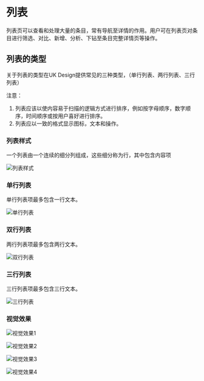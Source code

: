 # 列表
列表页可以查看和处理大量的条目，常有导航至详情的作用。用户可在列表页对条目进行筛选、对比、新增、分析、下钻至条目完整详情页等操作。

## 列表的类型
关于列表的类型在UK Design提供常见的三种类型，（单行列表、两行列表、三行列表）

注意：

 1. 列表应该以使内容易于扫描的逻辑方式进行排序，例如按字母顺序，数字顺序，时间顺序或按用户喜好进行排序。
 2. 列表应以一致的格式显示图标，文本和操作。

### 列表样式
一个列表由一个连续的细分列组成，这些细分称为行，其中包含内容项

![列表样式](resource:assets/img/list/1.png)

### 单行列表
单行列表项最多包含一行文本。

![单行列表](resource:assets/img/list/2.png)

### 双行列表
两行列表项最多包含两行文本。

![双行列表](resource:assets/img/list/3.png)

### 三行列表
三行列表项最多包含三行文本。

![三行列表](resource:assets/img/list/4.png)

### 视觉效果

![视觉效果1](resource:assets/img/list/5.png)

![视觉效果2](resource:assets/img/list/6.png)

![视觉效果3](resource:assets/img/list/7.png)

![视觉效果4](resource:assets/img/list/8.png)



